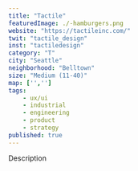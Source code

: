 ```yaml
---
title: "Tactile"
featuredImage: ./-hamburgers.png
website: "https://tactileinc.com/"
twit: "tactile_design"
inst: "tactiledesign"
category: "T"
city: "Seattle"
neighborhood: "Belltown"
size: "Medium (11-40)"
map: ['','']
tags:
    - ux/ui
    - industrial
    - engineering
    - product
    - strategy
published: true
---
```


Description
